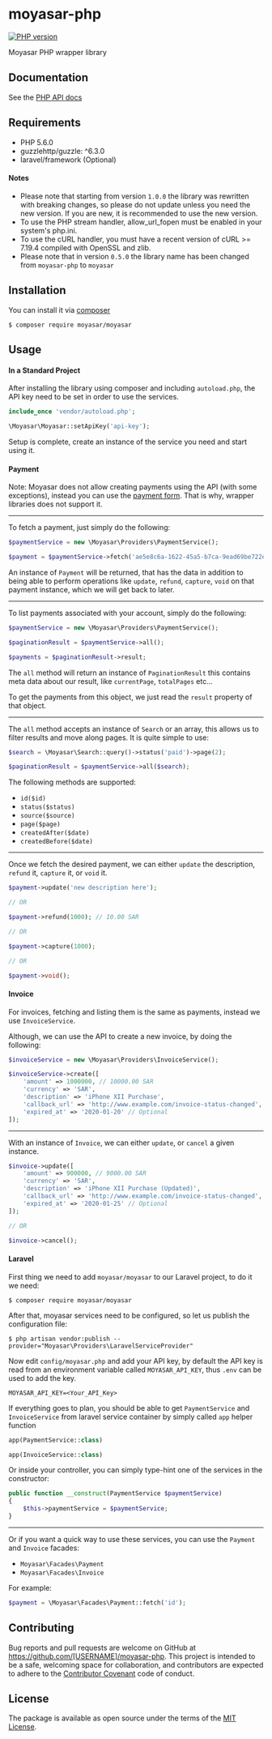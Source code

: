 # moyasar-php

[![PHP version](https://badge.fury.io/ph/moyasar%2Fmoyasar-php.svg)](https://badge.fury.io/ph/moyasar%2Fmoyasar-php)

Moyasar PHP wrapper library

## Documentation

See the [PHP API docs](https://moyasar.com/docs/api/?php)

## Requirements

- PHP 5.6.0
- guzzlehttp/guzzle: ^6.3.0
- laravel/framework (Optional)

#### Notes

- Please note that starting from version `1.0.0` the library was rewritten with breaking changes, so please do not update
unless you need the new version. If you are new, it is recommended to use the new version.
- To use the PHP stream handler, allow_url_fopen must be enabled in your system's php.ini.
- To use the cURL handler, you must have a recent version of cURL >= 7.19.4 compiled with OpenSSL and zlib.
- Please note that in version `0.5.0` the library name has been changed from `moyasar-php` to `moyasar` 

## Installation

You can install it via [composer](https://getcomposer.org/)

    $ composer require moyasar/moyasar

## Usage

#### In a Standard Project

After installing the library using composer and including `autoload.php`, the API key need
to be set in order to use the services.

```php
include_once 'vendor/autoload.php';

\Moyasar\Moyasar::setApiKey('api-key');
```

Setup is complete, create an instance of the service you need and start using it.

#### Payment

Note: Moyasar does not allow creating payments using the API (with some exceptions), instead you can use
the [payment form](https://moyasar.com/docs/payments/create-payment/mpf/). That is why, wrapper libraries does not support it.

---

To fetch a payment, just simply do the following:

```php
$paymentService = new \Moyasar\Providers\PaymentService();

$payment = $paymentService->fetch('ae5e8c6a-1622-45a5-b7ca-9ead69be722e');
```

An instance of `Payment` will be returned, that has the data in addition to being able
to perform operations like `update`, `refund`, `capture`, `void` on that payment instance,
which we will get back to later.

---

To list payments associated with your account, simply do the following:

```php
$paymentService = new \Moyasar\Providers\PaymentService();

$paginationResult = $paymentService->all();

$payments = $paginationResult->result;
```

The `all` method will return an instance of `PaginationResult` this contains meta data
about our result, like `currentPage`, `totalPages` etc...

To get the payments from this object, we just read the `result` property of that object.

---

The `all` method accepts an instance of `Search` or an array, this allows us to filter
results and move along pages. It is quite simple to use:

```php
$search = \Moyasar\Search::query()->status('paid')->page(2);

$paginationResult = $paymentService->all($search);
```

The following methods are supported:

- `id($id)`
- `status($status)`
- `source($source)`
- `page($page)`
- `createdAfter($date)`
- `createdBefore($date)`

---

Once we fetch the desired payment, we can either `update` the description, `refund` it,
`capture` it, or `void` it.

```php
$payment->update('new description here');

// OR

$payment->refund(1000); // 10.00 SAR

// OR

$payment->capture(1000);

// OR

$payment->void();
```

#### Invoice

For invoices, fetching and listing them is the same as payments, instead we use `InvoiceService`.

Although, we can use the API to create a new invoice, by doing the following:

```php
$invoiceService = new \Moyasar\Providers\InvoiceService();

$invoiceService->create([
    'amount' => 1000000, // 10000.00 SAR
    'currency' => 'SAR',
    'description' => 'iPhone XII Purchase',
    'callback_url' => 'http://www.example.com/invoice-status-changed', // Optional
    'expired_at' => '2020-01-20' // Optional
]);
```

---

With an instance of `Invoice`, we can either `update`, or `cancel` a given instance.

```php
$invoice->update([
    'amount' => 900000, // 9000.00 SAR
    'currency' => 'SAR',
    'description' => 'iPhone XII Purchase (Updated)',
    'callback_url' => 'http://www.example.com/invoice-status-changed', // Optional
    'expired_at' => '2020-01-25' // Optional
]);

// OR

$invoice->cancel();
```

#### Laravel

First thing we need to add `moyasar/moyasar` to our Laravel project, to do it we need:

    $ composer require moyasar/moyasar

After that, moyasar services need to be configured, so let us publish the configuration file:

    $ php artisan vendor:publish --provider="Moyasar\Providers\LaravelServiceProvider"

Now edit `config/moyasar.php` and add your API key, by default the API key is read from
an environment variable called `MOYASAR_API_KEY`, thus `.env` can be used to add the key.

```env
MOYASAR_API_KEY=<Your_API_Key>
```

If everything goes to plan, you should be able to get `PaymentService` and `InvoiceService`
from laravel service container by simply called `app` helper function

```php
app(PaymentService::class)
```

```php
app(InvoiceService::class)
```

Or inside your controller, you can simply type-hint one of the services in the constructor:

```php
public function __construct(PaymentService $paymentService)
{
    $this->paymentService = $paymentService;
}
```

---

Or if you want a quick way to use these services, you can use the `Payment` and `Invoice` facades:

- `Moyasar\Facades\Payment`
- `Moyasar\Facades\Invoice`

For example:

```php
$payment = \Moyasar\Facades\Payment::fetch('id');
```

## Contributing

Bug reports and pull requests are welcome on GitHub at https://github.com/[USERNAME]/moyasar-php. This project is intended to be a safe, welcoming space for collaboration, and contributors are expected to adhere to the [Contributor Covenant](contributor-covenant.org) code of conduct.

## License

The package is available as open source under the terms of the [MIT License](http://opensource.org/licenses/MIT).
